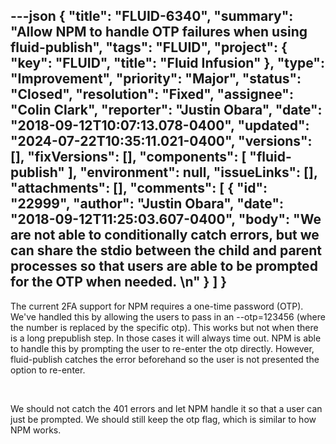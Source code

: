 ---json
{
  "title": "FLUID-6340",
  "summary": "Allow NPM to handle OTP failures when using fluid-publish",
  "tags": "FLUID",
  "project": {
    "key": "FLUID",
    "title": "Fluid Infusion"
  },
  "type": "Improvement",
  "priority": "Major",
  "status": "Closed",
  "resolution": "Fixed",
  "assignee": "Colin Clark",
  "reporter": "Justin Obara",
  "date": "2018-09-12T10:07:13.078-0400",
  "updated": "2024-07-22T10:35:11.021-0400",
  "versions": [],
  "fixVersions": [],
  "components": [
    "fluid-publish"
  ],
  "environment": null,
  "issueLinks": [],
  "attachments": [],
  "comments": [
    {
      "id": "22999",
      "author": "Justin Obara",
      "date": "2018-09-12T11:25:03.607-0400",
      "body": "We are not able to conditionally catch errors, but we can share the stdio between the child and parent processes so that users are able to be prompted for the OTP when needed. \n"
    }
  ]
}
---
The current 2FA support for NPM requires a one-time password (OTP). We've handled this by allowing the users to pass in an --otp=123456 (where the number is replaced by the specific otp). This works but not when there is a long prepublish step. In those cases it will always time out. NPM is able to handle this by prompting the user to re-enter the otp directly. However, fluid-publish catches the error beforehand so the user is not presented the option to re-enter. 

 

We should not catch the 401 errors and let NPM handle it so that a user can just be prompted. We should still keep the otp flag, which is similar to how NPM works.

        